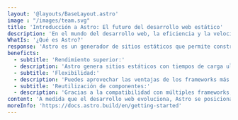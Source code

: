 ```yaml
---
layout: '@layouts/BaseLayout.astro'
image : "/images/team.svg"
title: 'Introducción a Astro: El futuro del desarrollo web estático'
description: 'En el mundo del desarrollo web, la eficiencia y la velocidad son fundamentales. Es por eso que surge Astro, una emocionante herramienta que combina lo mejor de React, Vue y Svelte para ofrecer un enfoque revolucionario del desarrollo web estático.'
WhatIs: '¿Qué es Astro?'
response: 'Astro es un generador de sitios estáticos que permite construir aplicaciones web ultrarrápidas y eficientes. A diferencia de otros generadores estáticos, Astro aprovecha las ventajas de los frameworks modernos como React, Vue y Svelte, permitiendo crear componentes interactivos y dinámicos.'
beneficts:
  - subtitle: 'Rendimiento superior:'
  - description: 'Astro genera sitios estáticos con tiempos de carga ultra rápidos, lo que mejora la experiencia del usuario y el posicionamiento en los motores de búsqueda.'
  - subtitle: 'Flexibilidad:'
  - description: 'Puedes aprovechar las ventajas de los frameworks más populares, como React, Vue y Svelte, en un mismo proyecto, sin las limitaciones de un solo framework.'
  - subtitle: 'Reutilización de componentes:'
  - description: 'Gracias a la compatibilidad con múltiples frameworks, puedes reutilizar componentes existentes y ahorrar tiempo en el desarrollo.'
content: 'A medida que el desarrollo web evoluciona, Astro se posiciona como una opción prometedora para aquellos que buscan mejorar el rendimiento y la eficiencia de sus sitios web estáticos. ¡Descubre cómo Astro puede llevar tus proyectos web al siguiente nivel!'
moreInfo: 'https://docs.astro.build/en/getting-started'
---
```


